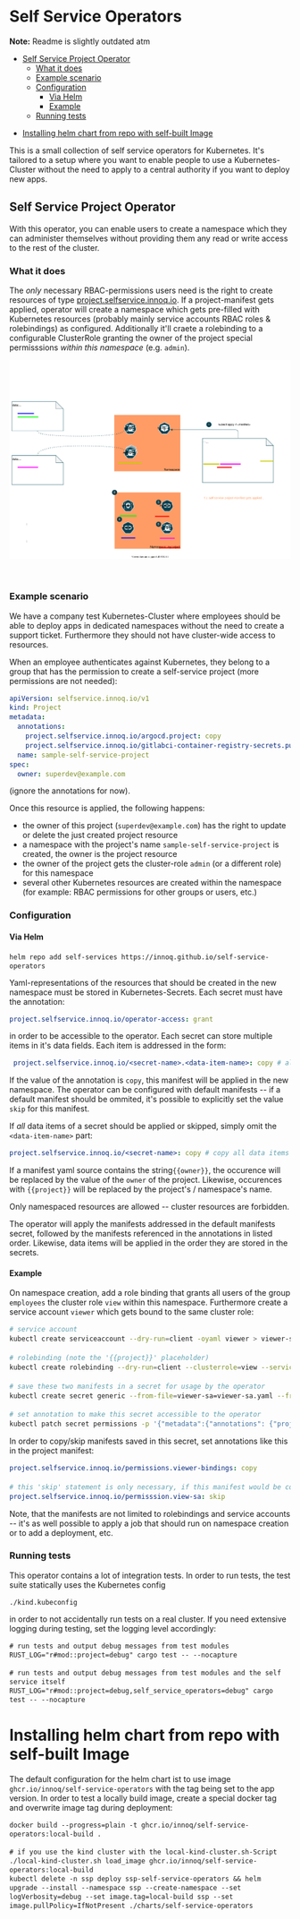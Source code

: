 # Self Service Operators

**Note:** Readme is slightly outdated atm

<!-- toc -->

  * [Self Service Project Operator](#self-service-project-operator)
    + [What it does](#what-it-does)
    + [Example scenario](#example-scenario)
    + [Configuration](#configuration)
      - [Via Helm](#via-helm)
      - [Example](#example)
    + [Running tests](#running-tests)
- [Installing helm chart from repo with self-built Image](#installing-helm-chart-from-repo-with-self-built-image)

<!-- tocstop -->

This is a small collection of self service operators for Kubernetes. It's tailored to a setup where you want to enable people to use a Kubernetes-Cluster without the need to apply to a central authority if you want to deploy new apps.

## Self Service Project Operator

With this operator, you can enable users to create a namespace which they can administer themselves without providing them any read or write access to the rest of the cluster.

### What it does

The _only_ necessary RBAC-permissions users need is the right to create resources of type [project.selfservice.innoq.io](self-service-project-manifest.yaml). If a project-manifest gets applied, operator will create a namespace which gets pre-filled with Kubernetes resources (probably mainly service accounts RBAC roles & rolebindings) as configured. Additionally it'll craete a rolebinding to a configurable ClusterRole granting the owner of the project special permisssions _within this namespace_ (e.g. `admin`).

![operator flow](self-service-project-operator.svg)

![]()

### Example scenario

We have a company test Kubernetes-Cluster where employees should be able to deploy apps in dedicated namespaces without the need to create a support ticket. Furthermore they should not have cluster-wide access to resources.

When an employee authenticates against Kubernetes, they belong to a group that has the permission to create a self-service project (more permissions are not needed):

```yaml
apiVersion: selfservice.innoq.io/v1
kind: Project
metadata:
  annotations:
    project.selfservice.innoq.io/argocd.project: copy
    project.selfservice.innoq.io/gitlabci-container-registry-secrets.public-key: skip
  name: sample-self-service-project
spec:
  owner: superdev@example.com
```

(ignore the annotations for now).

Once this resource is applied, the following happens:

- the owner of this project (`superdev@example.com`) has the right to update or delete the just created project resource
- a namespace with the project's name `sample-self-service-project` is created, the owner is the project resource
- the owner of the project gets the cluster-role `admin` (or a different role) for this namespace
- several other Kubernetes resources are created within the namespace (for example: RBAC permissions for other groups or users, etc.)

### Configuration

#### Via Helm

    helm repo add self-services https://innoq.github.io/self-service-operators

Yaml-representations of the resources that should be created in the new namespace must be stored in Kubernetes-Secrets. Each secret must have the annotation:

```yaml
project.selfservice.innoq.io/operator-access: grant
```

in order to be accessible to the operator. Each secret can store multiple items in it's data fields. Each item is addressed in the form:

```yaml
 project.selfservice.innoq.io/<secret-name>.<data-item-name>: copy # allowed values are 'copy' or 'skip'
```

If the value of the annotation is `copy`, this manifest will be applied in the new namespace. The operator can be configured with default manifests -- if a default manifest should be ommited, it's possible to explicitly set the value `skip` for this manifest.

If _all_ data items of a secret should be applied or skipped, simply omit the `<data-item-name>` part:

```yaml
project.selfservice.innoq.io/<secret-name>: copy # copy all data items of the secret
```

If a manifest yaml source contains the string`{{owner}}`, the occurence will be replaced by the value of the `owner` of the project. Likewise, occurences with `{{project}}` will be replaced by the project's / namespace's name.

Only namespaced resources are allowed -- cluster resources are forbidden.

The operator will apply the manifests addressed in the default manifests secret, followed by the manifests referenced in the annotations in listed order. Likewise, data items will be applied in the order they are stored in the secrets.

#### Example

On namespace creation, add a role binding that grants all users of the group `employees` the cluster role `view` within this namespace. Furthermore create a service account `viewer` which gets bound to the same cluster role:

```bash
# service account
kubectl create serviceaccount --dry-run=client -oyaml viewer > viewer-sa.yaml

# rolebinding (note the '{{project}}' placeholder)
kubectl create rolebinding --dry-run=client --clusterrole=view --serviceaccount="{{project}}:viewer" --group=employees -oyaml viewer-binding > viewer-binding.yaml

# save these two manifests in a secret for usage by the operator
kubectl create secret generic --from-file=viewer-sa=viewer-sa.yaml --from-file=viewer-bindings=viewer-binding.yaml -oyaml permissions

# set annotation to make this secret accessible to the operator
kubectl patch secret permissions -p '{"metadata":{"annotations": {"project.selfservice.innoq.io/operator-access":"grant"}}}'

```

In order to copy/skip manifests saved in this secret, set annotations like this in the project manifest:

```yaml
project.selfservice.innoq.io/permissions.viewer-bindings: copy

# this 'skip' statement is only necessary, if this manifest would be copied by default
project.selfservice.innoq.io/permisssion.view-sa: skip
```

Note, that the manifests are not limited to rolebindings and service accounts -- it's as well possible to apply a job that should run on namespace creation or to add a deployment, etc.

### Running tests

This operator contains a lot of integration tests. In order to run tests, the test suite statically uses the Kubernetes config 

    ./kind.kubeconfig

in order to not accidentally run tests on a real cluster. If you need extensive logging during testing, set the logging level accordingly:

    # run tests and output debug messages from test modules
    RUST_LOG="r#mod::project=debug" cargo test -- --nocapture
    
    # run tests and output debug messages from test modules and the self service itself
    RUST_LOG="r#mod::project=debug,self_service_operators=debug" cargo test -- --nocapture

# Installing helm chart from repo with self-built Image

The default configuration for the helm chart ist to use image `ghcr.io/innoq/self-service-operators` with the tag being set to the app version. In order to test a locally build image, create a special docker tag and overwrite image tag during deployment:

```
docker build --progress=plain -t ghcr.io/innoq/self-service-operators:local-build .

# if you use the kind cluster with the local-kind-cluster.sh-Script
./local-kind-cluster.sh load_image ghcr.io/innoq/self-service-operators:local-build
kubectl delete -n ssp deploy ssp-self-service-operators && helm upgrade --install --namespace ssp --create-namespace --set logVerbosity=debug --set image.tag=local-build ssp --set image.pullPolicy=IfNotPresent ./charts/self-service-operators

```

